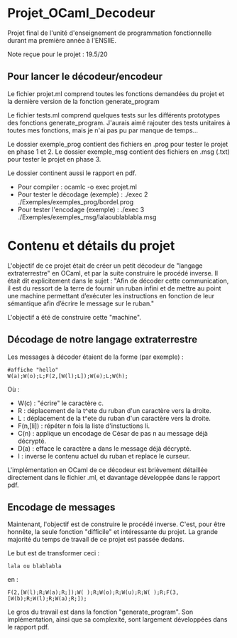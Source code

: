 # Projet_OCaml_Decodeur
Projet final de l'unité d'enseignement de programmation fonctionnelle durant ma première année à l'ENSIIE. 

Note reçue pour le projet : 19.5/20

## Pour lancer le décodeur/encodeur

Le fichier projet.ml comprend toutes les fonctions demandées du projet et la dernière version de la fonction generate_program

Le fichier tests.ml comprend quelques tests sur les différents prototypes des fonctions generate_program. J'aurais aimé rajouter des tests unitaires à toutes mes fonctions, mais je n'ai pas pu par manque de temps...

Le dossier exemple_prog contient des fichiers en .prog pour tester le projet en phase 1 et 2.
Le dossier exemple_msg contient des fichiers en .msg (.txt) pour tester le projet en phase 3.

Le dossier continent aussi le rapport en pdf.

 - Pour compiler : ocamlc -o exec projet.ml
 - Pour tester le décodage (exemple) : ./exec 2 ./Exemples/exemples_prog/bordel.prog 
 - Pour tester l'encodage (exemple) : ./exec 3 ./Exemples/exemples_msg/lalaoublablabla.msg 


# Contenu et détails du projet

L'objectif de ce projet était de créer un petit décodeur de "langage extraterrestre" en OCaml, et par la suite construire le procédé inverse.
Il était dit explicitement dans le sujet : "Afin de décoder cette communication, il est du ressort de la terre de fournir un ruban infini et de mettre au point une machine permettant d’exécuter les instructions en fonction de leur sémantique afin d’écrire le message sur le ruban."

L'objectif a été de construire cette "machine".

## Décodage de notre langage extraterrestre

Les messages à décoder étaient de la forme (par exemple) : 
```
#affiche "hello"
W(a);W(o);L;F(2,[W(l);L]);W(e);L;W(h);
```
Où :
- W(c) : "écrire" le caractère c.
- R : déplacement de la t^ete du ruban d'un caractère vers la droite.
- L : déplacement de la t^ete du ruban d'un caractère vers la droite.
- F(n,[li]) : répéter n fois la liste d'instuctions li.
- C(n) : applique un encodage de César de pas n au message déjà décrypté.
- D(a) : efface le caractère a dans le message déjà décrypté.
- I : inverse le contenu actuel du ruban et replace le curseur.

L'implémentation en OCaml de ce décodeur est brièvement détaillée directement dans le fichier .ml, et davantage développée dans le rapport pdf.

## Encodage de messages

Maintenant, l'objectif est de construire le procédé inverse. C'est, pour être honnête, la seule fonction "difficile" et intéressante du projet. La grande majorité du temps de travail de ce projet est passée dedans.

Le but est de transformer ceci :
```
lala ou blablabla
```
en :
```
F(2,[W(l);R;W(a);R;]);W( );R;W(o);R;W(u);R;W( );R;F(3,[W(b);R;W(l);R;W(a);R;]);
```

Le gros du travail est dans la fonction "generate_program". Son implémentation, ainsi que sa complexité, sont largement développées dans le rapport pdf.
